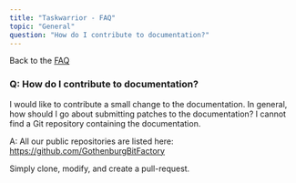```yaml
---
title: "Taskwarrior - FAQ"
topic: "General"
question: "How do I contribute to documentation?"
---
```


Back to the [FAQ](/support/faq)

### Q: How do I contribute to documentation?

I would like to contribute a small change to the documentation.
In general, how should I go about submitting patches to the documentation?
I cannot find a Git repository containing the documentation.

A: All our public repositories are listed here: https://github.com/GothenburgBitFactory

Simply clone, modify, and create a pull-request.
